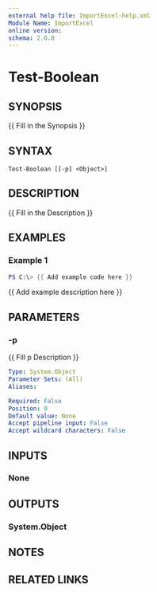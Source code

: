 ```yaml
---
external help file: ImportExcel-help.xml
Module Name: ImportExcel
online version:
schema: 2.0.0
---
```


# Test-Boolean

## SYNOPSIS
{{ Fill in the Synopsis }}

## SYNTAX

```
Test-Boolean [[-p] <Object>]
```

## DESCRIPTION
{{ Fill in the Description }}

## EXAMPLES

### Example 1
```powershell
PS C:\> {{ Add example code here }}
```

{{ Add example description here }}

## PARAMETERS

### -p
{{ Fill p Description }}

```yaml
Type: System.Object
Parameter Sets: (All)
Aliases:

Required: False
Position: 0
Default value: None
Accept pipeline input: False
Accept wildcard characters: False
```

## INPUTS

### None

## OUTPUTS

### System.Object
## NOTES

## RELATED LINKS
